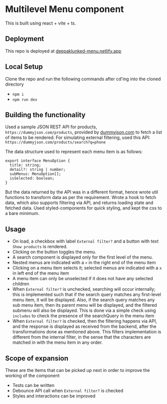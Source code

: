 # Multilevel Menu component

This is built using react + vite + ts.

## Deployment

This repo is deployed at [deepaklunked-menu.netlify.app](https://deepaklunked-menu.netlify.app/)

## Local Setup

Clone the repo and run the following commands after cd'ing into the cloned directory
 - `npm i`
 - `npm run dev`

## Building the functionality

Used a sample JSON REST API for products, `https://dummyjson.com/products`, provided by [dummyjson.com](www.dummyjson.com) to fetch a list of items to be rendered.
For simulating external filtering, used this API: `https://dummyjson.com/products/search?q=phone`

The data structure used to represent each menu item is as follows:
```
export interface MenuOption {
  title: string;
  detail?: string | number;
  subMenus: MenuOption[];
  isSelected: boolean;
}
```

But the data returned by the API was in a different format, hence wrote util functions to transform data as per the requirement.
Wrote a hook to fetch data, which also supports filtering via API, and returns loading state and fetched data.
Used styled-components for quick styling, and kept the css to a bare minimum.

## Usage

 - On load, a checkbox with label `External filter?` and a button with text `Show products` is rendered.
 - Clicking on the button toggles the menu.
 - A search component is displayed only for the first level of the menu.
 - Nested menus are indicated with a `>` in the right end of the menu item
 - Clicking on a menu item selects it; selected menus are indicated with a `x` in left end of the menu item
 - A menu item can only be unselected if it does not have any selected children
 - When `External filter?` is unchecked, searching will occur internally; this is implemented such that if the search query matches any first-level menu item, it will be displayed. Also, if the search query matches any sub menu item, then its parent menu will be displayed, and the filtered submenu will also be displayed. This is done via a simple check using `includes` to check the presence of the searchQuery in the menu item
 - When `External filter?` is checked, then the filtering happens via API, and the response is displayed as received from the backend, after the transformations done as mentioned above. This filters implementation is different from the internal filter, in the sense that the characters are matched in with the menu item in any order.


## Scope of expansion

These are the items that can be picked up next in order to improve the working of the component

 - Tests can be written
 - Debounce API call when `External filter?` is checked
 - Styles and interactions can be improved